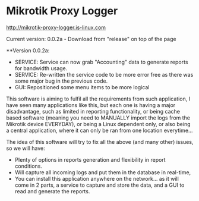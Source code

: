 # Mikrotik Proxy Logger
http://mikrotik-proxy-logger.is-linux.com

Current version: 0.0.2a - Download from "release" on top of the page

**Version 0.0.2a:
* SERVICE: Service can now grab "Accounting" data to generate reports for bandwidth usage.
* SERVICE: Re-written the service code to be more error free as there was some major bug in the previous code.
* GUI: Repositioned some menu items to be more logical

This software is aiming to fulfil all the requirements from such application, I have seen many applications like this, but each one is having a major disadvantage, such as limited in reporting functionality, or being cache based software (meaning you need to MANUALLY import the logs from the Mikrotik device EVERYDAY), or being a Linux dependent only, or also being a central application, where it can only be ran from one location everytime…

The idea of this software will try to fix all the above (and many other) issues, so we will have:

* Plenty of options in reports generation and flexibility in report conditions.
* Will capture all incoming logs and put them in the database in real-time,
* You can install this application anywhere on the network… as it will come in 2 parts, a service to capture and store the data, and a GUI to read and generate the reports.

